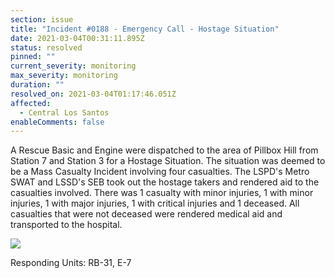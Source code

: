 ```yaml
---
section: issue
title: "Incident #0188 - Emergency Call - Hostage Situation"
date: 2021-03-04T00:31:11.895Z
status: resolved
pinned: ""
current_severity: monitoring
max_severity: monitoring
duration: ""
resolved_on: 2021-03-04T01:17:46.051Z
affected:
  - Central Los Santos
enableComments: false
---
```

A Rescue Basic and Engine were dispatched to the area of Pillbox Hill from Station 7 and Station 3 for a Hostage Situation. The situation was deemed to be a Mass Casualty Incident involving four casualties. The LSPD's Metro SWAT and LSSD's SEB took out the hostage takers and rendered aid to the casualties involved. There was 1 casualty with minor injuries, 1 with minor injuries, 1 with major injuries, 1 with critical injuries and 1 deceased. All casualties that were not deceased were rendered medical aid and transported to the hospital.

![](https://i.imgur.com/DPyjA1C.png)

Responding Units: RB-31, E-7